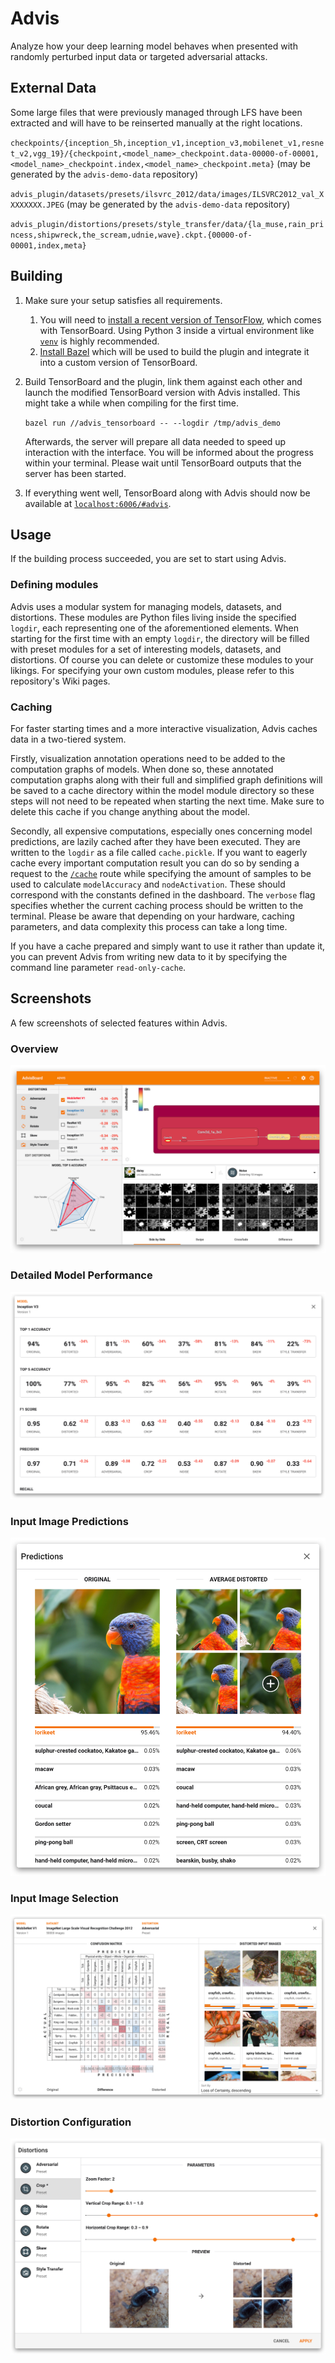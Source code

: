# Advis

Analyze how your deep learning model behaves when presented with randomly perturbed input data or targeted adversarial attacks.

## External Data

Some large files that were previously managed through LFS have been extracted and will have to be reinserted manually at the right locations.

`checkpoints/{inception_5h,inception_v1,inception_v3,mobilenet_v1,resnet_v2,vgg_19}/{checkpoint,<model_name>_checkpoint.data-00000-of-00001,<model_name>_checkpoint.index,<model_name>_checkpoint.meta}` (may be generated by the `advis-demo-data` repository)

`advis_plugin/datasets/presets/ilsvrc_2012/data/images/ILSVRC2012_val_XXXXXXXX.JPEG` (may be generated by the `advis-demo-data` repository)

`advis_plugin/distortions/presets/style_transfer/data/{la_muse,rain_princess,shipwreck,the_scream,udnie,wave}.ckpt.{00000-of-00001,index,meta}`

## Building

1. Make sure your setup satisfies all requirements.
    1. You will need to [install a recent version of TensorFlow](https://www.tensorflow.org/install/), which comes with TensorBoard.
    Using Python 3 inside a virtual environment like [`venv`](https://docs.python.org/3/library/venv.html) is highly recommended.
    2. [Install Bazel](https://docs.bazel.build/versions/master/install.html) which will be used to build the plugin and integrate it into a custom version of TensorBoard.

2. Build TensorBoard and the plugin, link them against each other and launch the modified TensorBoard version with Advis installed. This might take a while when compiling for the first time.

    `bazel run //advis_tensorboard -- --logdir /tmp/advis_demo`
		
	Afterwards, the server will prepare all data needed to speed up interaction with the interface. You will be informed about the progress within your terminal. Please wait until TensorBoard outputs that the server has been started.

3. If everything went well, TensorBoard along with Advis should now be available at [`localhost:6006/#advis`](http://localhost:6006/#advis).

## Usage

If the building process succeeded, you are set to start using Advis.

### Defining modules

Advis uses a modular system for managing models, datasets, and distortions. These modules are Python files living inside the specified `logdir`, each representing one of the aforementioned elements. When starting for the first time with an empty `logdir`, the directory will be filled with preset modules for a set of interesting models, datasets, and distortions. Of course you can delete or customize these modules to your likings. For specifying your own custom modules, please refer to this repository's Wiki pages.

### Caching

For faster starting times and a more interactive visualization, Advis caches data in a two-tiered system.

Firstly, visualization annotation operations need to be added to the computation graphs of models. When done so, these annotated computation graphs along with their full and simplified graph definitions will be saved to a cache directory within the model module directory so these steps will not need to be repeated when starting the next time. Make sure to delete this cache if you change anything about the model.

Secondly, all expensive computations, especially ones concerning model predictions, are lazily cached after they have been executed. They are written to the `logdir` as a file called `cache.pickle`. If you want to eagerly cache every important computation result you can do so by sending a request to the [`/cache`](http://localhost:6006/data/plugin/advis/cache?modelAccuracy=<number>&nodeActivation=<number>&verbose=True) route while specifying the amount of samples to be used to calculate `modelAccuracy` and `nodeActivation`. These should correspond with the constants defined in the dashboard. The `verbose` flag specifies whether the current caching process should be written to the terminal. Please be aware that depending on your hardware, caching parameters, and data complexity this process can take a long time.

If you have a cache prepared and simply want to use it rather than update it, you can prevent Advis from writing new data to it by specifying the command line parameter `read-only-cache`.

## Screenshots

A few screenshots of selected features within Advis.

### Overview

![Overview](screenshots/overview.jpg?raw=true "Overview")

### Detailed Model Performance

![Detailed Model Performance](screenshots/detailed-model-performance.jpg?raw=true "Detailed Model Performance")

### Input Image Predictions

![Input Image Predictions](screenshots/predictions-average.jpg?raw=true "Input Image Predictions")

### Input Image Selection

![Input Image Selection](screenshots/input-image-selection-difference.jpg?raw=true "Input Image Selection")

### Distortion Configuration

![Distortion Configuration](screenshots/distortion-configuration.jpg?raw=true "Distortion Configuration")
